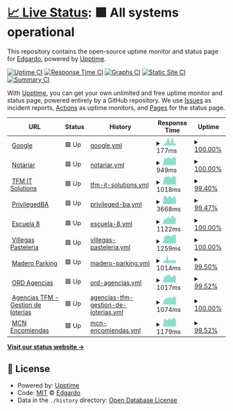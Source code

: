 # [📈 Live Status](https://porrale.github.io/status): <!--live status--> **🟩 All systems operational**

This repository contains the open-source uptime monitor and status page for [Edgardo](https://porrale.github.io/status), powered by [Upptime](https://github.com/upptime/upptime).

[![Uptime CI](https://github.com/porrale/status/workflows/Uptime%20CI/badge.svg)](https://github.com/porrale/status/actions?query=workflow%3A%22Uptime+CI%22)
[![Response Time CI](https://github.com/porrale/status/workflows/Response%20Time%20CI/badge.svg)](https://github.com/porrale/status/actions?query=workflow%3A%22Response+Time+CI%22)
[![Graphs CI](https://github.com/porrale/status/workflows/Graphs%20CI/badge.svg)](https://github.com/porrale/status/actions?query=workflow%3A%22Graphs+CI%22)
[![Static Site CI](https://github.com/porrale/status/workflows/Static%20Site%20CI/badge.svg)](https://github.com/porrale/status/actions?query=workflow%3A%22Static+Site+CI%22)
[![Summary CI](https://github.com/porrale/status/workflows/Summary%20CI/badge.svg)](https://github.com/porrale/status/actions?query=workflow%3A%22Summary+CI%22)

With [Upptime](https://upptime.js.org), you can get your own unlimited and free uptime monitor and status page, powered entirely by a GitHub repository. We use [Issues](https://github.com/porrale/status/issues) as incident reports, [Actions](https://github.com/porrale/status/actions) as uptime monitors, and [Pages](https://porrale.github.io/status) for the status page.

<!--start: status pages-->
<!-- This summary is generated by Upptime (https://github.com/upptime/upptime) -->
<!-- Do not edit this manually, your changes will be overwritten -->
<!-- prettier-ignore -->
| URL | Status | History | Response Time | Uptime |
| --- | ------ | ------- | ------------- | ------ |
| <img alt="" src="https://icons.duckduckgo.com/ip3/www.google.com.ico" height="13"> [Google](https://www.google.com) | 🟩 Up | [google.yml](https://github.com/porrale/status/commits/HEAD/history/google.yml) | <details><summary><img alt="Response time graph" src="./graphs/google/response-time-week.png" height="20"> 177ms</summary><br><a href="https://porrale.github.io/status/history/google"><img alt="Response time 113" src="https://img.shields.io/endpoint?url=https%3A%2F%2Fraw.githubusercontent.com%2Fporrale%2Fstatus%2FHEAD%2Fapi%2Fgoogle%2Fresponse-time.json"></a><br><a href="https://porrale.github.io/status/history/google"><img alt="24-hour response time 120" src="https://img.shields.io/endpoint?url=https%3A%2F%2Fraw.githubusercontent.com%2Fporrale%2Fstatus%2FHEAD%2Fapi%2Fgoogle%2Fresponse-time-day.json"></a><br><a href="https://porrale.github.io/status/history/google"><img alt="7-day response time 177" src="https://img.shields.io/endpoint?url=https%3A%2F%2Fraw.githubusercontent.com%2Fporrale%2Fstatus%2FHEAD%2Fapi%2Fgoogle%2Fresponse-time-week.json"></a><br><a href="https://porrale.github.io/status/history/google"><img alt="30-day response time 129" src="https://img.shields.io/endpoint?url=https%3A%2F%2Fraw.githubusercontent.com%2Fporrale%2Fstatus%2FHEAD%2Fapi%2Fgoogle%2Fresponse-time-month.json"></a><br><a href="https://porrale.github.io/status/history/google"><img alt="1-year response time 113" src="https://img.shields.io/endpoint?url=https%3A%2F%2Fraw.githubusercontent.com%2Fporrale%2Fstatus%2FHEAD%2Fapi%2Fgoogle%2Fresponse-time-year.json"></a></details> | <details><summary><a href="https://porrale.github.io/status/history/google">100.00%</a></summary><a href="https://porrale.github.io/status/history/google"><img alt="All-time uptime 100.00%" src="https://img.shields.io/endpoint?url=https%3A%2F%2Fraw.githubusercontent.com%2Fporrale%2Fstatus%2FHEAD%2Fapi%2Fgoogle%2Fuptime.json"></a><br><a href="https://porrale.github.io/status/history/google"><img alt="24-hour uptime 100.00%" src="https://img.shields.io/endpoint?url=https%3A%2F%2Fraw.githubusercontent.com%2Fporrale%2Fstatus%2FHEAD%2Fapi%2Fgoogle%2Fuptime-day.json"></a><br><a href="https://porrale.github.io/status/history/google"><img alt="7-day uptime 100.00%" src="https://img.shields.io/endpoint?url=https%3A%2F%2Fraw.githubusercontent.com%2Fporrale%2Fstatus%2FHEAD%2Fapi%2Fgoogle%2Fuptime-week.json"></a><br><a href="https://porrale.github.io/status/history/google"><img alt="30-day uptime 100.00%" src="https://img.shields.io/endpoint?url=https%3A%2F%2Fraw.githubusercontent.com%2Fporrale%2Fstatus%2FHEAD%2Fapi%2Fgoogle%2Fuptime-month.json"></a><br><a href="https://porrale.github.io/status/history/google"><img alt="1-year uptime 100.00%" src="https://img.shields.io/endpoint?url=https%3A%2F%2Fraw.githubusercontent.com%2Fporrale%2Fstatus%2FHEAD%2Fapi%2Fgoogle%2Fuptime-year.json"></a></details>
| <img alt="" src="https://icons.duckduckgo.com/ip3/notariar.com.ar.ico" height="13"> [Notariar](https://notariar.com.ar) | 🟩 Up | [notariar.yml](https://github.com/porrale/status/commits/HEAD/history/notariar.yml) | <details><summary><img alt="Response time graph" src="./graphs/notariar/response-time-week.png" height="20"> 949ms</summary><br><a href="https://porrale.github.io/status/history/notariar"><img alt="Response time 1115" src="https://img.shields.io/endpoint?url=https%3A%2F%2Fraw.githubusercontent.com%2Fporrale%2Fstatus%2FHEAD%2Fapi%2Fnotariar%2Fresponse-time.json"></a><br><a href="https://porrale.github.io/status/history/notariar"><img alt="24-hour response time 897" src="https://img.shields.io/endpoint?url=https%3A%2F%2Fraw.githubusercontent.com%2Fporrale%2Fstatus%2FHEAD%2Fapi%2Fnotariar%2Fresponse-time-day.json"></a><br><a href="https://porrale.github.io/status/history/notariar"><img alt="7-day response time 949" src="https://img.shields.io/endpoint?url=https%3A%2F%2Fraw.githubusercontent.com%2Fporrale%2Fstatus%2FHEAD%2Fapi%2Fnotariar%2Fresponse-time-week.json"></a><br><a href="https://porrale.github.io/status/history/notariar"><img alt="30-day response time 983" src="https://img.shields.io/endpoint?url=https%3A%2F%2Fraw.githubusercontent.com%2Fporrale%2Fstatus%2FHEAD%2Fapi%2Fnotariar%2Fresponse-time-month.json"></a><br><a href="https://porrale.github.io/status/history/notariar"><img alt="1-year response time 1115" src="https://img.shields.io/endpoint?url=https%3A%2F%2Fraw.githubusercontent.com%2Fporrale%2Fstatus%2FHEAD%2Fapi%2Fnotariar%2Fresponse-time-year.json"></a></details> | <details><summary><a href="https://porrale.github.io/status/history/notariar">100.00%</a></summary><a href="https://porrale.github.io/status/history/notariar"><img alt="All-time uptime 99.74%" src="https://img.shields.io/endpoint?url=https%3A%2F%2Fraw.githubusercontent.com%2Fporrale%2Fstatus%2FHEAD%2Fapi%2Fnotariar%2Fuptime.json"></a><br><a href="https://porrale.github.io/status/history/notariar"><img alt="24-hour uptime 100.00%" src="https://img.shields.io/endpoint?url=https%3A%2F%2Fraw.githubusercontent.com%2Fporrale%2Fstatus%2FHEAD%2Fapi%2Fnotariar%2Fuptime-day.json"></a><br><a href="https://porrale.github.io/status/history/notariar"><img alt="7-day uptime 100.00%" src="https://img.shields.io/endpoint?url=https%3A%2F%2Fraw.githubusercontent.com%2Fporrale%2Fstatus%2FHEAD%2Fapi%2Fnotariar%2Fuptime-week.json"></a><br><a href="https://porrale.github.io/status/history/notariar"><img alt="30-day uptime 100.00%" src="https://img.shields.io/endpoint?url=https%3A%2F%2Fraw.githubusercontent.com%2Fporrale%2Fstatus%2FHEAD%2Fapi%2Fnotariar%2Fuptime-month.json"></a><br><a href="https://porrale.github.io/status/history/notariar"><img alt="1-year uptime 99.74%" src="https://img.shields.io/endpoint?url=https%3A%2F%2Fraw.githubusercontent.com%2Fporrale%2Fstatus%2FHEAD%2Fapi%2Fnotariar%2Fuptime-year.json"></a></details>
| <img alt="" src="https://icons.duckduckgo.com/ip3/tfmit.com.ico" height="13"> [TFM IT Solutions](https://tfmit.com) | 🟩 Up | [tfm-it-solutions.yml](https://github.com/porrale/status/commits/HEAD/history/tfm-it-solutions.yml) | <details><summary><img alt="Response time graph" src="./graphs/tfm-it-solutions/response-time-week.png" height="20"> 1018ms</summary><br><a href="https://porrale.github.io/status/history/tfm-it-solutions"><img alt="Response time 1120" src="https://img.shields.io/endpoint?url=https%3A%2F%2Fraw.githubusercontent.com%2Fporrale%2Fstatus%2FHEAD%2Fapi%2Ftfm-it-solutions%2Fresponse-time.json"></a><br><a href="https://porrale.github.io/status/history/tfm-it-solutions"><img alt="24-hour response time 921" src="https://img.shields.io/endpoint?url=https%3A%2F%2Fraw.githubusercontent.com%2Fporrale%2Fstatus%2FHEAD%2Fapi%2Ftfm-it-solutions%2Fresponse-time-day.json"></a><br><a href="https://porrale.github.io/status/history/tfm-it-solutions"><img alt="7-day response time 1018" src="https://img.shields.io/endpoint?url=https%3A%2F%2Fraw.githubusercontent.com%2Fporrale%2Fstatus%2FHEAD%2Fapi%2Ftfm-it-solutions%2Fresponse-time-week.json"></a><br><a href="https://porrale.github.io/status/history/tfm-it-solutions"><img alt="30-day response time 1032" src="https://img.shields.io/endpoint?url=https%3A%2F%2Fraw.githubusercontent.com%2Fporrale%2Fstatus%2FHEAD%2Fapi%2Ftfm-it-solutions%2Fresponse-time-month.json"></a><br><a href="https://porrale.github.io/status/history/tfm-it-solutions"><img alt="1-year response time 1120" src="https://img.shields.io/endpoint?url=https%3A%2F%2Fraw.githubusercontent.com%2Fporrale%2Fstatus%2FHEAD%2Fapi%2Ftfm-it-solutions%2Fresponse-time-year.json"></a></details> | <details><summary><a href="https://porrale.github.io/status/history/tfm-it-solutions">99.40%</a></summary><a href="https://porrale.github.io/status/history/tfm-it-solutions"><img alt="All-time uptime 99.94%" src="https://img.shields.io/endpoint?url=https%3A%2F%2Fraw.githubusercontent.com%2Fporrale%2Fstatus%2FHEAD%2Fapi%2Ftfm-it-solutions%2Fuptime.json"></a><br><a href="https://porrale.github.io/status/history/tfm-it-solutions"><img alt="24-hour uptime 99.62%" src="https://img.shields.io/endpoint?url=https%3A%2F%2Fraw.githubusercontent.com%2Fporrale%2Fstatus%2FHEAD%2Fapi%2Ftfm-it-solutions%2Fuptime-day.json"></a><br><a href="https://porrale.github.io/status/history/tfm-it-solutions"><img alt="7-day uptime 99.40%" src="https://img.shields.io/endpoint?url=https%3A%2F%2Fraw.githubusercontent.com%2Fporrale%2Fstatus%2FHEAD%2Fapi%2Ftfm-it-solutions%2Fuptime-week.json"></a><br><a href="https://porrale.github.io/status/history/tfm-it-solutions"><img alt="30-day uptime 99.80%" src="https://img.shields.io/endpoint?url=https%3A%2F%2Fraw.githubusercontent.com%2Fporrale%2Fstatus%2FHEAD%2Fapi%2Ftfm-it-solutions%2Fuptime-month.json"></a><br><a href="https://porrale.github.io/status/history/tfm-it-solutions"><img alt="1-year uptime 99.94%" src="https://img.shields.io/endpoint?url=https%3A%2F%2Fraw.githubusercontent.com%2Fporrale%2Fstatus%2FHEAD%2Fapi%2Ftfm-it-solutions%2Fuptime-year.json"></a></details>
| <img alt="" src="https://icons.duckduckgo.com/ip3/privilegedba.com.ar.ico" height="13"> [PrivilegedBA](https://privilegedba.com.ar) | 🟩 Up | [privileged-ba.yml](https://github.com/porrale/status/commits/HEAD/history/privileged-ba.yml) | <details><summary><img alt="Response time graph" src="./graphs/privileged-ba/response-time-week.png" height="20"> 3668ms</summary><br><a href="https://porrale.github.io/status/history/privileged-ba"><img alt="Response time 3963" src="https://img.shields.io/endpoint?url=https%3A%2F%2Fraw.githubusercontent.com%2Fporrale%2Fstatus%2FHEAD%2Fapi%2Fprivileged-ba%2Fresponse-time.json"></a><br><a href="https://porrale.github.io/status/history/privileged-ba"><img alt="24-hour response time 2989" src="https://img.shields.io/endpoint?url=https%3A%2F%2Fraw.githubusercontent.com%2Fporrale%2Fstatus%2FHEAD%2Fapi%2Fprivileged-ba%2Fresponse-time-day.json"></a><br><a href="https://porrale.github.io/status/history/privileged-ba"><img alt="7-day response time 3668" src="https://img.shields.io/endpoint?url=https%3A%2F%2Fraw.githubusercontent.com%2Fporrale%2Fstatus%2FHEAD%2Fapi%2Fprivileged-ba%2Fresponse-time-week.json"></a><br><a href="https://porrale.github.io/status/history/privileged-ba"><img alt="30-day response time 4325" src="https://img.shields.io/endpoint?url=https%3A%2F%2Fraw.githubusercontent.com%2Fporrale%2Fstatus%2FHEAD%2Fapi%2Fprivileged-ba%2Fresponse-time-month.json"></a><br><a href="https://porrale.github.io/status/history/privileged-ba"><img alt="1-year response time 3963" src="https://img.shields.io/endpoint?url=https%3A%2F%2Fraw.githubusercontent.com%2Fporrale%2Fstatus%2FHEAD%2Fapi%2Fprivileged-ba%2Fresponse-time-year.json"></a></details> | <details><summary><a href="https://porrale.github.io/status/history/privileged-ba">99.47%</a></summary><a href="https://porrale.github.io/status/history/privileged-ba"><img alt="All-time uptime 83.51%" src="https://img.shields.io/endpoint?url=https%3A%2F%2Fraw.githubusercontent.com%2Fporrale%2Fstatus%2FHEAD%2Fapi%2Fprivileged-ba%2Fuptime.json"></a><br><a href="https://porrale.github.io/status/history/privileged-ba"><img alt="24-hour uptime 100.00%" src="https://img.shields.io/endpoint?url=https%3A%2F%2Fraw.githubusercontent.com%2Fporrale%2Fstatus%2FHEAD%2Fapi%2Fprivileged-ba%2Fuptime-day.json"></a><br><a href="https://porrale.github.io/status/history/privileged-ba"><img alt="7-day uptime 99.47%" src="https://img.shields.io/endpoint?url=https%3A%2F%2Fraw.githubusercontent.com%2Fporrale%2Fstatus%2FHEAD%2Fapi%2Fprivileged-ba%2Fuptime-week.json"></a><br><a href="https://porrale.github.io/status/history/privileged-ba"><img alt="30-day uptime 99.88%" src="https://img.shields.io/endpoint?url=https%3A%2F%2Fraw.githubusercontent.com%2Fporrale%2Fstatus%2FHEAD%2Fapi%2Fprivileged-ba%2Fuptime-month.json"></a><br><a href="https://porrale.github.io/status/history/privileged-ba"><img alt="1-year uptime 83.51%" src="https://img.shields.io/endpoint?url=https%3A%2F%2Fraw.githubusercontent.com%2Fporrale%2Fstatus%2FHEAD%2Fapi%2Fprivileged-ba%2Fuptime-year.json"></a></details>
| <img alt="" src="https://icons.duckduckgo.com/ip3/portaleducativoes8pilar.com.ar.ico" height="13"> [Escuela 8](https://portaleducativoes8pilar.com.ar) | 🟩 Up | [escuela-8.yml](https://github.com/porrale/status/commits/HEAD/history/escuela-8.yml) | <details><summary><img alt="Response time graph" src="./graphs/escuela-8/response-time-week.png" height="20"> 1122ms</summary><br><a href="https://porrale.github.io/status/history/escuela-8"><img alt="Response time 1353" src="https://img.shields.io/endpoint?url=https%3A%2F%2Fraw.githubusercontent.com%2Fporrale%2Fstatus%2FHEAD%2Fapi%2Fescuela-8%2Fresponse-time.json"></a><br><a href="https://porrale.github.io/status/history/escuela-8"><img alt="24-hour response time 1036" src="https://img.shields.io/endpoint?url=https%3A%2F%2Fraw.githubusercontent.com%2Fporrale%2Fstatus%2FHEAD%2Fapi%2Fescuela-8%2Fresponse-time-day.json"></a><br><a href="https://porrale.github.io/status/history/escuela-8"><img alt="7-day response time 1122" src="https://img.shields.io/endpoint?url=https%3A%2F%2Fraw.githubusercontent.com%2Fporrale%2Fstatus%2FHEAD%2Fapi%2Fescuela-8%2Fresponse-time-week.json"></a><br><a href="https://porrale.github.io/status/history/escuela-8"><img alt="30-day response time 1229" src="https://img.shields.io/endpoint?url=https%3A%2F%2Fraw.githubusercontent.com%2Fporrale%2Fstatus%2FHEAD%2Fapi%2Fescuela-8%2Fresponse-time-month.json"></a><br><a href="https://porrale.github.io/status/history/escuela-8"><img alt="1-year response time 1353" src="https://img.shields.io/endpoint?url=https%3A%2F%2Fraw.githubusercontent.com%2Fporrale%2Fstatus%2FHEAD%2Fapi%2Fescuela-8%2Fresponse-time-year.json"></a></details> | <details><summary><a href="https://porrale.github.io/status/history/escuela-8">100.00%</a></summary><a href="https://porrale.github.io/status/history/escuela-8"><img alt="All-time uptime 99.93%" src="https://img.shields.io/endpoint?url=https%3A%2F%2Fraw.githubusercontent.com%2Fporrale%2Fstatus%2FHEAD%2Fapi%2Fescuela-8%2Fuptime.json"></a><br><a href="https://porrale.github.io/status/history/escuela-8"><img alt="24-hour uptime 100.00%" src="https://img.shields.io/endpoint?url=https%3A%2F%2Fraw.githubusercontent.com%2Fporrale%2Fstatus%2FHEAD%2Fapi%2Fescuela-8%2Fuptime-day.json"></a><br><a href="https://porrale.github.io/status/history/escuela-8"><img alt="7-day uptime 100.00%" src="https://img.shields.io/endpoint?url=https%3A%2F%2Fraw.githubusercontent.com%2Fporrale%2Fstatus%2FHEAD%2Fapi%2Fescuela-8%2Fuptime-week.json"></a><br><a href="https://porrale.github.io/status/history/escuela-8"><img alt="30-day uptime 100.00%" src="https://img.shields.io/endpoint?url=https%3A%2F%2Fraw.githubusercontent.com%2Fporrale%2Fstatus%2FHEAD%2Fapi%2Fescuela-8%2Fuptime-month.json"></a><br><a href="https://porrale.github.io/status/history/escuela-8"><img alt="1-year uptime 99.93%" src="https://img.shields.io/endpoint?url=https%3A%2F%2Fraw.githubusercontent.com%2Fporrale%2Fstatus%2FHEAD%2Fapi%2Fescuela-8%2Fuptime-year.json"></a></details>
| <img alt="" src="https://icons.duckduckgo.com/ip3/andreavillegasapp.com.ico" height="13"> [Villegas Pasteleria](https://andreavillegasapp.com) | 🟩 Up | [villegas-pasteleria.yml](https://github.com/porrale/status/commits/HEAD/history/villegas-pasteleria.yml) | <details><summary><img alt="Response time graph" src="./graphs/villegas-pasteleria/response-time-week.png" height="20"> 1259ms</summary><br><a href="https://porrale.github.io/status/history/villegas-pasteleria"><img alt="Response time 1391" src="https://img.shields.io/endpoint?url=https%3A%2F%2Fraw.githubusercontent.com%2Fporrale%2Fstatus%2FHEAD%2Fapi%2Fvillegas-pasteleria%2Fresponse-time.json"></a><br><a href="https://porrale.github.io/status/history/villegas-pasteleria"><img alt="24-hour response time 1360" src="https://img.shields.io/endpoint?url=https%3A%2F%2Fraw.githubusercontent.com%2Fporrale%2Fstatus%2FHEAD%2Fapi%2Fvillegas-pasteleria%2Fresponse-time-day.json"></a><br><a href="https://porrale.github.io/status/history/villegas-pasteleria"><img alt="7-day response time 1259" src="https://img.shields.io/endpoint?url=https%3A%2F%2Fraw.githubusercontent.com%2Fporrale%2Fstatus%2FHEAD%2Fapi%2Fvillegas-pasteleria%2Fresponse-time-week.json"></a><br><a href="https://porrale.github.io/status/history/villegas-pasteleria"><img alt="30-day response time 1353" src="https://img.shields.io/endpoint?url=https%3A%2F%2Fraw.githubusercontent.com%2Fporrale%2Fstatus%2FHEAD%2Fapi%2Fvillegas-pasteleria%2Fresponse-time-month.json"></a><br><a href="https://porrale.github.io/status/history/villegas-pasteleria"><img alt="1-year response time 1391" src="https://img.shields.io/endpoint?url=https%3A%2F%2Fraw.githubusercontent.com%2Fporrale%2Fstatus%2FHEAD%2Fapi%2Fvillegas-pasteleria%2Fresponse-time-year.json"></a></details> | <details><summary><a href="https://porrale.github.io/status/history/villegas-pasteleria">100.00%</a></summary><a href="https://porrale.github.io/status/history/villegas-pasteleria"><img alt="All-time uptime 99.94%" src="https://img.shields.io/endpoint?url=https%3A%2F%2Fraw.githubusercontent.com%2Fporrale%2Fstatus%2FHEAD%2Fapi%2Fvillegas-pasteleria%2Fuptime.json"></a><br><a href="https://porrale.github.io/status/history/villegas-pasteleria"><img alt="24-hour uptime 100.00%" src="https://img.shields.io/endpoint?url=https%3A%2F%2Fraw.githubusercontent.com%2Fporrale%2Fstatus%2FHEAD%2Fapi%2Fvillegas-pasteleria%2Fuptime-day.json"></a><br><a href="https://porrale.github.io/status/history/villegas-pasteleria"><img alt="7-day uptime 100.00%" src="https://img.shields.io/endpoint?url=https%3A%2F%2Fraw.githubusercontent.com%2Fporrale%2Fstatus%2FHEAD%2Fapi%2Fvillegas-pasteleria%2Fuptime-week.json"></a><br><a href="https://porrale.github.io/status/history/villegas-pasteleria"><img alt="30-day uptime 100.00%" src="https://img.shields.io/endpoint?url=https%3A%2F%2Fraw.githubusercontent.com%2Fporrale%2Fstatus%2FHEAD%2Fapi%2Fvillegas-pasteleria%2Fuptime-month.json"></a><br><a href="https://porrale.github.io/status/history/villegas-pasteleria"><img alt="1-year uptime 99.94%" src="https://img.shields.io/endpoint?url=https%3A%2F%2Fraw.githubusercontent.com%2Fporrale%2Fstatus%2FHEAD%2Fapi%2Fvillegas-pasteleria%2Fuptime-year.json"></a></details>
| <img alt="" src="https://icons.duckduckgo.com/ip3/maderoparking.com.ico" height="13"> [Madero Parking](https://maderoparking.com) | 🟩 Up | [madero-parking.yml](https://github.com/porrale/status/commits/HEAD/history/madero-parking.yml) | <details><summary><img alt="Response time graph" src="./graphs/madero-parking/response-time-week.png" height="20"> 1014ms</summary><br><a href="https://porrale.github.io/status/history/madero-parking"><img alt="Response time 971" src="https://img.shields.io/endpoint?url=https%3A%2F%2Fraw.githubusercontent.com%2Fporrale%2Fstatus%2FHEAD%2Fapi%2Fmadero-parking%2Fresponse-time.json"></a><br><a href="https://porrale.github.io/status/history/madero-parking"><img alt="24-hour response time 741" src="https://img.shields.io/endpoint?url=https%3A%2F%2Fraw.githubusercontent.com%2Fporrale%2Fstatus%2FHEAD%2Fapi%2Fmadero-parking%2Fresponse-time-day.json"></a><br><a href="https://porrale.github.io/status/history/madero-parking"><img alt="7-day response time 1014" src="https://img.shields.io/endpoint?url=https%3A%2F%2Fraw.githubusercontent.com%2Fporrale%2Fstatus%2FHEAD%2Fapi%2Fmadero-parking%2Fresponse-time-week.json"></a><br><a href="https://porrale.github.io/status/history/madero-parking"><img alt="30-day response time 1036" src="https://img.shields.io/endpoint?url=https%3A%2F%2Fraw.githubusercontent.com%2Fporrale%2Fstatus%2FHEAD%2Fapi%2Fmadero-parking%2Fresponse-time-month.json"></a><br><a href="https://porrale.github.io/status/history/madero-parking"><img alt="1-year response time 971" src="https://img.shields.io/endpoint?url=https%3A%2F%2Fraw.githubusercontent.com%2Fporrale%2Fstatus%2FHEAD%2Fapi%2Fmadero-parking%2Fresponse-time-year.json"></a></details> | <details><summary><a href="https://porrale.github.io/status/history/madero-parking">99.50%</a></summary><a href="https://porrale.github.io/status/history/madero-parking"><img alt="All-time uptime 99.95%" src="https://img.shields.io/endpoint?url=https%3A%2F%2Fraw.githubusercontent.com%2Fporrale%2Fstatus%2FHEAD%2Fapi%2Fmadero-parking%2Fuptime.json"></a><br><a href="https://porrale.github.io/status/history/madero-parking"><img alt="24-hour uptime 100.00%" src="https://img.shields.io/endpoint?url=https%3A%2F%2Fraw.githubusercontent.com%2Fporrale%2Fstatus%2FHEAD%2Fapi%2Fmadero-parking%2Fuptime-day.json"></a><br><a href="https://porrale.github.io/status/history/madero-parking"><img alt="7-day uptime 99.50%" src="https://img.shields.io/endpoint?url=https%3A%2F%2Fraw.githubusercontent.com%2Fporrale%2Fstatus%2FHEAD%2Fapi%2Fmadero-parking%2Fuptime-week.json"></a><br><a href="https://porrale.github.io/status/history/madero-parking"><img alt="30-day uptime 99.89%" src="https://img.shields.io/endpoint?url=https%3A%2F%2Fraw.githubusercontent.com%2Fporrale%2Fstatus%2FHEAD%2Fapi%2Fmadero-parking%2Fuptime-month.json"></a><br><a href="https://porrale.github.io/status/history/madero-parking"><img alt="1-year uptime 99.95%" src="https://img.shields.io/endpoint?url=https%3A%2F%2Fraw.githubusercontent.com%2Fporrale%2Fstatus%2FHEAD%2Fapi%2Fmadero-parking%2Fuptime-year.json"></a></details>
| <img alt="" src="https://icons.duckduckgo.com/ip3/ordagencias.com.ar.ico" height="13"> [ORD Agencias](https://ordagencias.com.ar) | 🟩 Up | [ord-agencias.yml](https://github.com/porrale/status/commits/HEAD/history/ord-agencias.yml) | <details><summary><img alt="Response time graph" src="./graphs/ord-agencias/response-time-week.png" height="20"> 1017ms</summary><br><a href="https://porrale.github.io/status/history/ord-agencias"><img alt="Response time 1171" src="https://img.shields.io/endpoint?url=https%3A%2F%2Fraw.githubusercontent.com%2Fporrale%2Fstatus%2FHEAD%2Fapi%2Ford-agencias%2Fresponse-time.json"></a><br><a href="https://porrale.github.io/status/history/ord-agencias"><img alt="24-hour response time 883" src="https://img.shields.io/endpoint?url=https%3A%2F%2Fraw.githubusercontent.com%2Fporrale%2Fstatus%2FHEAD%2Fapi%2Ford-agencias%2Fresponse-time-day.json"></a><br><a href="https://porrale.github.io/status/history/ord-agencias"><img alt="7-day response time 1017" src="https://img.shields.io/endpoint?url=https%3A%2F%2Fraw.githubusercontent.com%2Fporrale%2Fstatus%2FHEAD%2Fapi%2Ford-agencias%2Fresponse-time-week.json"></a><br><a href="https://porrale.github.io/status/history/ord-agencias"><img alt="30-day response time 1051" src="https://img.shields.io/endpoint?url=https%3A%2F%2Fraw.githubusercontent.com%2Fporrale%2Fstatus%2FHEAD%2Fapi%2Ford-agencias%2Fresponse-time-month.json"></a><br><a href="https://porrale.github.io/status/history/ord-agencias"><img alt="1-year response time 1171" src="https://img.shields.io/endpoint?url=https%3A%2F%2Fraw.githubusercontent.com%2Fporrale%2Fstatus%2FHEAD%2Fapi%2Ford-agencias%2Fresponse-time-year.json"></a></details> | <details><summary><a href="https://porrale.github.io/status/history/ord-agencias">99.52%</a></summary><a href="https://porrale.github.io/status/history/ord-agencias"><img alt="All-time uptime 99.97%" src="https://img.shields.io/endpoint?url=https%3A%2F%2Fraw.githubusercontent.com%2Fporrale%2Fstatus%2FHEAD%2Fapi%2Ford-agencias%2Fuptime.json"></a><br><a href="https://porrale.github.io/status/history/ord-agencias"><img alt="24-hour uptime 100.00%" src="https://img.shields.io/endpoint?url=https%3A%2F%2Fraw.githubusercontent.com%2Fporrale%2Fstatus%2FHEAD%2Fapi%2Ford-agencias%2Fuptime-day.json"></a><br><a href="https://porrale.github.io/status/history/ord-agencias"><img alt="7-day uptime 99.52%" src="https://img.shields.io/endpoint?url=https%3A%2F%2Fraw.githubusercontent.com%2Fporrale%2Fstatus%2FHEAD%2Fapi%2Ford-agencias%2Fuptime-week.json"></a><br><a href="https://porrale.github.io/status/history/ord-agencias"><img alt="30-day uptime 99.89%" src="https://img.shields.io/endpoint?url=https%3A%2F%2Fraw.githubusercontent.com%2Fporrale%2Fstatus%2FHEAD%2Fapi%2Ford-agencias%2Fuptime-month.json"></a><br><a href="https://porrale.github.io/status/history/ord-agencias"><img alt="1-year uptime 99.97%" src="https://img.shields.io/endpoint?url=https%3A%2F%2Fraw.githubusercontent.com%2Fporrale%2Fstatus%2FHEAD%2Fapi%2Ford-agencias%2Fuptime-year.json"></a></details>
| <img alt="" src="https://icons.duckduckgo.com/ip3/agenciastfm.com.ar.ico" height="13"> [Agencias TFM - Gestion de loterias](https://agenciastfm.com.ar) | 🟩 Up | [agencias-tfm-gestion-de-loterias.yml](https://github.com/porrale/status/commits/HEAD/history/agencias-tfm-gestion-de-loterias.yml) | <details><summary><img alt="Response time graph" src="./graphs/agencias-tfm-gestion-de-loterias/response-time-week.png" height="20"> 1074ms</summary><br><a href="https://porrale.github.io/status/history/agencias-tfm-gestion-de-loterias"><img alt="Response time 1295" src="https://img.shields.io/endpoint?url=https%3A%2F%2Fraw.githubusercontent.com%2Fporrale%2Fstatus%2FHEAD%2Fapi%2Fagencias-tfm-gestion-de-loterias%2Fresponse-time.json"></a><br><a href="https://porrale.github.io/status/history/agencias-tfm-gestion-de-loterias"><img alt="24-hour response time 1206" src="https://img.shields.io/endpoint?url=https%3A%2F%2Fraw.githubusercontent.com%2Fporrale%2Fstatus%2FHEAD%2Fapi%2Fagencias-tfm-gestion-de-loterias%2Fresponse-time-day.json"></a><br><a href="https://porrale.github.io/status/history/agencias-tfm-gestion-de-loterias"><img alt="7-day response time 1074" src="https://img.shields.io/endpoint?url=https%3A%2F%2Fraw.githubusercontent.com%2Fporrale%2Fstatus%2FHEAD%2Fapi%2Fagencias-tfm-gestion-de-loterias%2Fresponse-time-week.json"></a><br><a href="https://porrale.github.io/status/history/agencias-tfm-gestion-de-loterias"><img alt="30-day response time 1092" src="https://img.shields.io/endpoint?url=https%3A%2F%2Fraw.githubusercontent.com%2Fporrale%2Fstatus%2FHEAD%2Fapi%2Fagencias-tfm-gestion-de-loterias%2Fresponse-time-month.json"></a><br><a href="https://porrale.github.io/status/history/agencias-tfm-gestion-de-loterias"><img alt="1-year response time 1295" src="https://img.shields.io/endpoint?url=https%3A%2F%2Fraw.githubusercontent.com%2Fporrale%2Fstatus%2FHEAD%2Fapi%2Fagencias-tfm-gestion-de-loterias%2Fresponse-time-year.json"></a></details> | <details><summary><a href="https://porrale.github.io/status/history/agencias-tfm-gestion-de-loterias">100.00%</a></summary><a href="https://porrale.github.io/status/history/agencias-tfm-gestion-de-loterias"><img alt="All-time uptime 99.99%" src="https://img.shields.io/endpoint?url=https%3A%2F%2Fraw.githubusercontent.com%2Fporrale%2Fstatus%2FHEAD%2Fapi%2Fagencias-tfm-gestion-de-loterias%2Fuptime.json"></a><br><a href="https://porrale.github.io/status/history/agencias-tfm-gestion-de-loterias"><img alt="24-hour uptime 100.00%" src="https://img.shields.io/endpoint?url=https%3A%2F%2Fraw.githubusercontent.com%2Fporrale%2Fstatus%2FHEAD%2Fapi%2Fagencias-tfm-gestion-de-loterias%2Fuptime-day.json"></a><br><a href="https://porrale.github.io/status/history/agencias-tfm-gestion-de-loterias"><img alt="7-day uptime 100.00%" src="https://img.shields.io/endpoint?url=https%3A%2F%2Fraw.githubusercontent.com%2Fporrale%2Fstatus%2FHEAD%2Fapi%2Fagencias-tfm-gestion-de-loterias%2Fuptime-week.json"></a><br><a href="https://porrale.github.io/status/history/agencias-tfm-gestion-de-loterias"><img alt="30-day uptime 100.00%" src="https://img.shields.io/endpoint?url=https%3A%2F%2Fraw.githubusercontent.com%2Fporrale%2Fstatus%2FHEAD%2Fapi%2Fagencias-tfm-gestion-de-loterias%2Fuptime-month.json"></a><br><a href="https://porrale.github.io/status/history/agencias-tfm-gestion-de-loterias"><img alt="1-year uptime 99.99%" src="https://img.shields.io/endpoint?url=https%3A%2F%2Fraw.githubusercontent.com%2Fporrale%2Fstatus%2FHEAD%2Fapi%2Fagencias-tfm-gestion-de-loterias%2Fuptime-year.json"></a></details>
| <img alt="" src="https://icons.duckduckgo.com/ip3/mcnencomiendas.com.ar.ico" height="13"> [MCN Encomiendas](https://mcnencomiendas.com.ar) | 🟩 Up | [mcn-encomiendas.yml](https://github.com/porrale/status/commits/HEAD/history/mcn-encomiendas.yml) | <details><summary><img alt="Response time graph" src="./graphs/mcn-encomiendas/response-time-week.png" height="20"> 1179ms</summary><br><a href="https://porrale.github.io/status/history/mcn-encomiendas"><img alt="Response time 1248" src="https://img.shields.io/endpoint?url=https%3A%2F%2Fraw.githubusercontent.com%2Fporrale%2Fstatus%2FHEAD%2Fapi%2Fmcn-encomiendas%2Fresponse-time.json"></a><br><a href="https://porrale.github.io/status/history/mcn-encomiendas"><img alt="24-hour response time 1028" src="https://img.shields.io/endpoint?url=https%3A%2F%2Fraw.githubusercontent.com%2Fporrale%2Fstatus%2FHEAD%2Fapi%2Fmcn-encomiendas%2Fresponse-time-day.json"></a><br><a href="https://porrale.github.io/status/history/mcn-encomiendas"><img alt="7-day response time 1179" src="https://img.shields.io/endpoint?url=https%3A%2F%2Fraw.githubusercontent.com%2Fporrale%2Fstatus%2FHEAD%2Fapi%2Fmcn-encomiendas%2Fresponse-time-week.json"></a><br><a href="https://porrale.github.io/status/history/mcn-encomiendas"><img alt="30-day response time 1173" src="https://img.shields.io/endpoint?url=https%3A%2F%2Fraw.githubusercontent.com%2Fporrale%2Fstatus%2FHEAD%2Fapi%2Fmcn-encomiendas%2Fresponse-time-month.json"></a><br><a href="https://porrale.github.io/status/history/mcn-encomiendas"><img alt="1-year response time 1248" src="https://img.shields.io/endpoint?url=https%3A%2F%2Fraw.githubusercontent.com%2Fporrale%2Fstatus%2FHEAD%2Fapi%2Fmcn-encomiendas%2Fresponse-time-year.json"></a></details> | <details><summary><a href="https://porrale.github.io/status/history/mcn-encomiendas">99.52%</a></summary><a href="https://porrale.github.io/status/history/mcn-encomiendas"><img alt="All-time uptime 96.77%" src="https://img.shields.io/endpoint?url=https%3A%2F%2Fraw.githubusercontent.com%2Fporrale%2Fstatus%2FHEAD%2Fapi%2Fmcn-encomiendas%2Fuptime.json"></a><br><a href="https://porrale.github.io/status/history/mcn-encomiendas"><img alt="24-hour uptime 100.00%" src="https://img.shields.io/endpoint?url=https%3A%2F%2Fraw.githubusercontent.com%2Fporrale%2Fstatus%2FHEAD%2Fapi%2Fmcn-encomiendas%2Fuptime-day.json"></a><br><a href="https://porrale.github.io/status/history/mcn-encomiendas"><img alt="7-day uptime 99.52%" src="https://img.shields.io/endpoint?url=https%3A%2F%2Fraw.githubusercontent.com%2Fporrale%2Fstatus%2FHEAD%2Fapi%2Fmcn-encomiendas%2Fuptime-week.json"></a><br><a href="https://porrale.github.io/status/history/mcn-encomiendas"><img alt="30-day uptime 99.89%" src="https://img.shields.io/endpoint?url=https%3A%2F%2Fraw.githubusercontent.com%2Fporrale%2Fstatus%2FHEAD%2Fapi%2Fmcn-encomiendas%2Fuptime-month.json"></a><br><a href="https://porrale.github.io/status/history/mcn-encomiendas"><img alt="1-year uptime 96.77%" src="https://img.shields.io/endpoint?url=https%3A%2F%2Fraw.githubusercontent.com%2Fporrale%2Fstatus%2FHEAD%2Fapi%2Fmcn-encomiendas%2Fuptime-year.json"></a></details>

<!--end: status pages-->

[**Visit our status website →**](https://porrale.github.io/status)

## 📄 License

- Powered by: [Upptime](https://github.com/upptime/upptime)
- Code: [MIT](./LICENSE) © [Edgardo](https://porrale.github.io/status)
- Data in the `./history` directory: [Open Database License](https://opendatacommons.org/licenses/odbl/1-0/)
